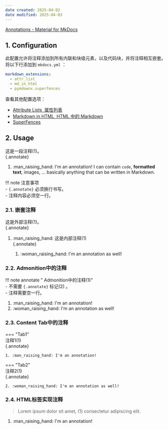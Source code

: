```yaml
---
date created: 2025-04-02
date modified: 2025-04-03
---
```

[Annotations - Material for MkDocs](https://squidfunk.github.io/mkdocs-material/reference/annotations/#__codelineno-0-4)

## 1. Configuration

此配置允许将注释添加到所有内联和块级元素，以及代码块，并将注释相互嵌套。将以下行添加到 `mkdocs.yml` ：
```yaml
markdown_extensions:
  - attr_list
  - md_in_html
  - pymdownx.superfences
```
查看其他配置选项：
- [Attribute Lists  属性列表](https://squidfunk.github.io/mkdocs-material/setup/extensions/python-markdown/#attribute-lists)
- [Markdown in HTML  HTML 中的 Markdown](https://squidfunk.github.io/mkdocs-material/setup/extensions/python-markdown/#markdown-in-html)
- [SuperFences](https://squidfunk.github.io/mkdocs-material/setup/extensions/python-markdown-extensions/#superfences)


## 2. Usage

这是一段注释(1)。  
{.annotate}

1. :man_raising_hand: I'm an annotation! I can contain `code`, __formatted  
    text__, images, … basically anything that can be written in Markdown.

!!! note 注意事项  
	- `{.annotate}` 必须换行书写。  
	- 注释内容必须空一行。

### 2.1. 嵌套注释

这是外部注释(1)。  
{.annotate}

1.  :man_raising_hand: 这是内部注释(1)  
   {.annotate}
   
	1.  :woman_raising_hand: I'm an annotation as well!

### 2.2. Admonition中的注释

!!! note annotate " Admonition中的注释(1)"  
    - 不需要 `{.annotate}` 标记(2) 。  
	- 注释需要空一行。

1.  :man_raising_hand: I'm an annotation!
2.  :woman_raising_hand: I'm an annotation as well!

### 2.3. Content Tab中的注释

=== "Tab1"  
	注释1(1)  
	{.annotate}

	1. :man_raising_hand: I'm an annotation!
=== "Tab2"  
	注释2(1)  
	{.annotate}

	2. :woman_raising_hand: I'm an annotation as well!

### 2.4. HTML标签实现注释

<div class="annotate" markdown>

> Lorem ipsum dolor sit amet, (1) consectetur adipiscing elit.

</div>

1.  :man_raising_hand: I'm an annotation!
